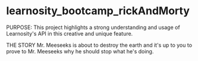 # learnosity_bootcamp_rickAndMorty
PURPOSE:
This project highlights a strong understanding and usage of Learnosity's API in this creative and unique feature. 

THE STORY
Mr. Meeseeks is about to destroy the earth and it's up to you to prove to Mr. Meeseeks why he should stop what he's doing.
